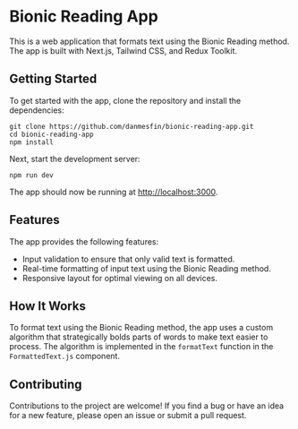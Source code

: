 # Bionic Reading App

This is a web application that formats text using the Bionic Reading method. The app is built with Next.js, Tailwind CSS, and Redux Toolkit.

## Getting Started

To get started with the app, clone the repository and install the dependencies:

```
git clone https://github.com/danmesfin/bionic-reading-app.git
cd bionic-reading-app
npm install
```

Next, start the development server:

```
npm run dev
```

The app should now be running at [http://localhost:3000](http://localhost:3000).

## Features

The app provides the following features:

- Input validation to ensure that only valid text is formatted.
- Real-time formatting of input text using the Bionic Reading method.
- Responsive layout for optimal viewing on all devices.

## How It Works

To format text using the Bionic Reading method, the app uses a custom algorithm that strategically bolds parts of words to make text easier to process. The algorithm is implemented in the `formatText` function in the `FormattedText.js` component.

## Contributing

Contributions to the project are welcome! If you find a bug or have an idea for a new feature, please open an issue or submit a pull request.
